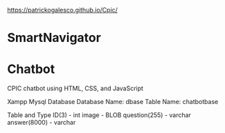 https://patrickogalesco.github.io/Cpic/

# SmartNavigator
# Chatbot
CPIC chatbot using HTML, CSS, and JavaScript


Xampp Mysql Database
	Database Name: dbase
	Table Name: chatbotbase

Table and Type
	ID(3) - int
	image - BLOB
	question(255) - varchar
	answer(8000) - varchar



